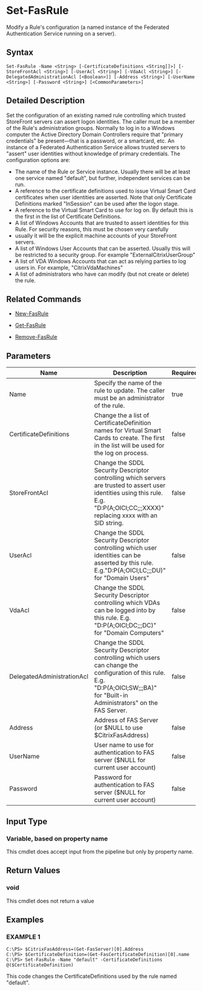 # Set-FasRule

Modify a Rule's configuration (a named instance of the Federated Authentication Service running on a server).

## Syntax

`Set-FasRule -Name <String> [-CertificateDefinitions <String[]>] [-StoreFrontAcl <String>] [-UserAcl <String>] [-VdaAcl <String>] [-DelegatedAdministrationAcl [<Boolean>]] [-Address <String>] [-UserName <String>] [-Password <String>] [<CommonParameters>]`

## Detailed Description

Set the configuration of an existing named rule controlling which trusted StoreFront servers can assert logon identities. The caller must be a member of the Rule's administration groups. Normally to log in to a Windows computer the Active Directory Domain Controllers require that "primary credentials" be present&#8212;that is a password, or a smartcard, etc. An instance of a Federated Authentication Service allows trusted servers to "assert" user identities without knowledge of primary credentials. The configuration options are:

+  The name of the Rule or Service instance. Usually there will be at least one service named "default", but further, independent services can be run.
+  A reference to the certificate definitions used to issue Virtual Smart Card certificates when user identities are asserted. Note that only Certificate Definitions marked "InSession" can be used after the logon stage.
+  A reference to the Virtual Smart Card to use for log on. By default this is the first in the list of Certificate Definitions.
+  A list of Windows Accounts that are trusted to assert identities for this Rule. For security reasons, this must be chosen very carefully
+  usually it will be the explicit machine accounts of your StoreFront servers.
+  A list of Windows User Accounts that can be asserted. Usually this will be restricted to a security group. For example "ExternalCitrixUserGroup"
+  A list of VDA Windows Accounts that can act as relying parties to log users in. For example, "CitrixVdaMachines"
+  A list of administrators who have can modify (but not create or delete) the rule.

## Related Commands

+  [New-FasRule](New-FasRule.md)

+  [Get-FasRule](Get-FasRule.md)

+  [Remove-FasRule](Remove-FasRule.md)

## Parameters

| Name                       | Description                                                                                                                                                                        | Required? | Pipeline Input        | Default Value      |
|----------------------------|------------------------------------------------------------------------------------------------------------------------------------------------------------------------------------|-----------|-----------------------|--------------------|
| Name                       | Specify the name of the rule to update. The caller must be an administrator of the rule.                                                                                           | true      | true (ByPropertyName) | (default)          |
| CertificateDefinitions     | Change the a list of CertificateDefinition names for Virtual Smart Cards to create. The first in the list will be used for the log on process.                                     | false     | true (ByPropertyName) | \$NULL             |
| StoreFrontAcl              | Change the SDDL Security Descriptor controlling which servers are trusted to assert user identities using this rule. E.g. "D:P(A;OICI;CC;;;XXXX)" replacing xxxx with an SID string.   | false     | true (ByPropertyName) | \$NULL             |
| UserAcl                    | Change the SDDL Security Descriptor controlling which user identities can be asserted by this rule. E.g."D:P(A;OICI;LC;;;DU)" for "Domain Users"                                   | false     | true (ByPropertyName) | \$NULL             |
| VdaAcl                     | Change the SDDL Security Descriptor controlling which VDAs can be logged into by this rule. E.g. "D:P(A;OICI;DC;;;DC)" for "Domain Computers"                                      | false     | true (ByPropertyName) | \$NULL             |
| DelegatedAdministrationAcl | Change the SDDL Security Descriptor controlling which users can change the configuration of this rule. E.g. "D:P(A;OICI;SW;;;BA)" for "Built-in Administrators" on the FAS Server. | false     | true (ByPropertyName) | \$NULL             |
| Address                    | Address of FAS Server (or \$NULL to use \$CitrixFasAddress)                                                                                                                        | false     | true (ByPropertyName) | \$CitrixFasAddress |
| UserName                   | User name to use for authentication to FAS server (\$NULL for current user account)                                                                                                | false     | true (ByPropertyName) | \$NULL             |
| Password                   | Password for authentication to FAS server (\$NULL for current user account)                                                                                                        | false     | true (ByPropertyName) | \$NULL             |

## Input Type

### Variable, based on property name

This cmdlet does accept input from the pipeline but only by property name.

## Return Values

### void

This cmdlet does not return a value

## Examples

### EXAMPLE 1

    C:\PS> $CitrixFasAddress=(Get-FasServer)[0].Address
    C:\PS> $CertificateDefinition=(Get-FasCertificateDefinition)[0].name
    C:\PS> Set-FasRule -Name "default" -CertificateDefinitions @($CertificateDefinition)

This code changes the CertificateDefinitions used by the rule named "default".

